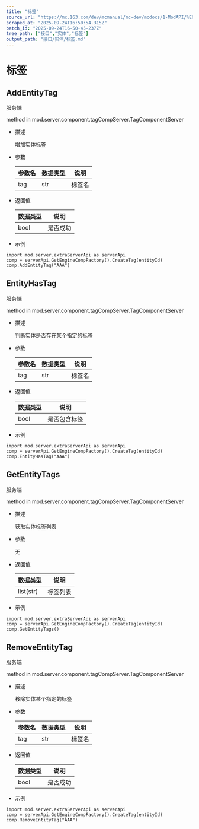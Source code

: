 ```yaml
---
title: "标签"
source_url: "https://mc.163.com/dev/mcmanual/mc-dev/mcdocs/1-ModAPI/%E6%8E%A5%E5%8F%A3/%E5%AE%9E%E4%BD%93/%E6%A0%87%E7%AD%BE.html"
scraped_at: "2025-09-24T16:50:54.315Z"
batch_id: "2025-09-24T16-50-45-237Z"
tree_path: ["接口","实体","标签"]
output_path: "接口/实体/标签.md"
---
```


#  标签

##  AddEntityTag

服务端

method in mod.server.component.tagCompServer.TagComponentServer

*   描述
    
    增加实体标签
    
*   参数
    
    | 参数名 | 数据类型 | 说明 |
    | --- | --- | --- |
    | tag | str | 标签名 |
    
*   返回值
    
    | 数据类型 | 说明 |
    | --- | --- |
    | bool | 是否成功 |
    
*   示例
    

```
import mod.server.extraServerApi as serverApi
comp = serverApi.GetEngineCompFactory().CreateTag(entityId)
comp.AddEntityTag("AAA")

```

##  EntityHasTag

服务端

method in mod.server.component.tagCompServer.TagComponentServer

*   描述
    
    判断实体是否存在某个指定的标签
    
*   参数
    
    | 参数名 | 数据类型 | 说明 |
    | --- | --- | --- |
    | tag | str | 标签名 |
    
*   返回值
    
    | 数据类型 | 说明 |
    | --- | --- |
    | bool | 是否包含标签 |
    
*   示例
    

```
import mod.server.extraServerApi as serverApi
comp = serverApi.GetEngineCompFactory().CreateTag(entityId)
comp.EntityHasTag("AAA")

```

##  GetEntityTags

服务端

method in mod.server.component.tagCompServer.TagComponentServer

*   描述
    
    获取实体标签列表
    
*   参数
    
    无
    
*   返回值
    
    | 数据类型 | 说明 |
    | --- | --- |
    | list(str) | 标签列表 |
    
*   示例
    

```
import mod.server.extraServerApi as serverApi
comp = serverApi.GetEngineCompFactory().CreateTag(entityId)
comp.GetEntityTags()

```

##  RemoveEntityTag

服务端

method in mod.server.component.tagCompServer.TagComponentServer

*   描述
    
    移除实体某个指定的标签
    
*   参数
    
    | 参数名 | 数据类型 | 说明 |
    | --- | --- | --- |
    | tag | str | 标签名 |
    
*   返回值
    
    | 数据类型 | 说明 |
    | --- | --- |
    | bool | 是否成功 |
    
*   示例
    

```
import mod.server.extraServerApi as serverApi
comp = serverApi.GetEngineCompFactory().CreateTag(entityId)
comp.RemoveEntityTag("AAA")

```